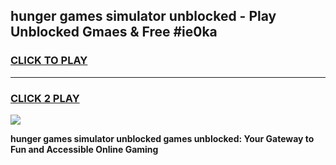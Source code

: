 
## hunger games simulator unblocked - Play Unblocked Gmaes & Free #ie0ka
<h3>
<a href="https://news.freeplayer.one?title=hunger_games_simulator_unblocked&ref=03M">CLICK TO PLAY</a></h3>
<hr>

<h3>
<a href="https://news.freeplayer.one?title=hunger_games_simulator_unblocked&ref=03M">CLICK 2 PLAY</a>
  
</h3>

<a href="https://news.freeplayer.one?title=hunger_games_simulator_unblocked&ref=03M"><img src="https://clearcache.store/games.png"></a>


**hunger games simulator unblocked games unblocked: Your Gateway to Fun and Accessible Online Gaming**
